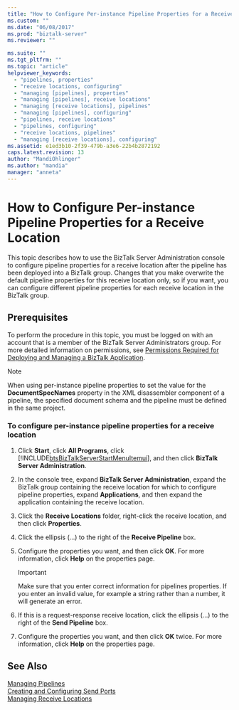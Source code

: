 ```yaml
---
title: "How to Configure Per-instance Pipeline Properties for a Receive Location | Microsoft Docs"
ms.custom: ""
ms.date: "06/08/2017"
ms.prod: "biztalk-server"
ms.reviewer: ""

ms.suite: ""
ms.tgt_pltfrm: ""
ms.topic: "article"
helpviewer_keywords: 
  - "pipelines, properties"
  - "receive locations, configuring"
  - "managing [pipelines], properties"
  - "managing [pipelines], receive locations"
  - "managing [receive locations], pipelines"
  - "managing [pipelines], configuring"
  - "pipelines, receive locations"
  - "pipelines, configuring"
  - "receive locations, pipelines"
  - "managing [receive locations], configuring"
ms.assetid: e1ed3b10-2f39-479b-a3e6-22b4b2872192
caps.latest.revision: 13
author: "MandiOhlinger"
ms.author: "mandia"
manager: "anneta"
---
```

# How to Configure Per-instance Pipeline Properties for a Receive Location
This topic describes how to use the BizTalk Server Administration console to configure pipeline properties for a receive location after the pipeline has been deployed into a BizTalk group. Changes that you make overwrite the default pipeline properties for this receive location only, so if you want, you can configure different pipeline properties for each receive location in the BizTalk group.  
  
## Prerequisites  
 To perform the procedure in this topic, you must be logged on with an account that is a member of the BizTalk Server Administrators group. For more detailed information on permissions, see [Permissions Required for Deploying and Managing a BizTalk Application](../core/permissions-required-for-deploying-and-managing-a-biztalk-application.md).  
  
> [!NOTE]
>  When using per-instance pipeline properties to set the value for the **DocumentSpecNames** property in the XML disassembler component of a pipeline, the specified document schema and the pipeline must be defined in the same project.  
  
### To configure per-instance pipeline properties for a receive location  
  
1. Click **Start**, click **All Programs**, click [!INCLUDE[btsBizTalkServerStartMenuItemui](../includes/btsbiztalkserverstartmenuitemui-md.md)], and then click **BizTalk Server Administration**.  
  
2. In the console tree, expand **BizTalk Server Administration**, expand the BizTalk group containing the receive location for which to configure pipeline properties, expand **Applications**, and then expand the application containing the receive location.  
  
3. Click the **Receive Locations** folder, right-click the receive location, and then click **Properties**.  
  
4. Click the ellipsis (…) to the right of the **Receive Pipeline** box.  
  
5. Configure the properties you want, and then click **OK**. For more information, click **Help** on the properties page.  
  
   > [!IMPORTANT]
   >  Make sure that you enter correct information for pipelines properties. If you enter an invalid value, for example a string rather than a number, it will generate an error.  
  
6. If this is a request-response receive location, click the ellipsis (…) to the right of the **Send Pipeline** box.  
  
7. Configure the properties you want, and then click **OK** twice. For more information, click **Help** on the properties page.  
  
## See Also  
 [Managing Pipelines](../core/managing-pipelines.md)   
 [Creating and Configuring Send Ports](../core/creating-and-configuring-send-ports.md)   
 [Managing Receive Locations](../core/managing-receive-locations.md)